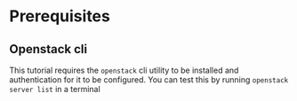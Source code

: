 # Prerequisites

## Openstack cli

This tutorial requires the `openstack` cli utility to be installed and authentication for it to be configured. You can test this by running `openstack server list` in a terminal
